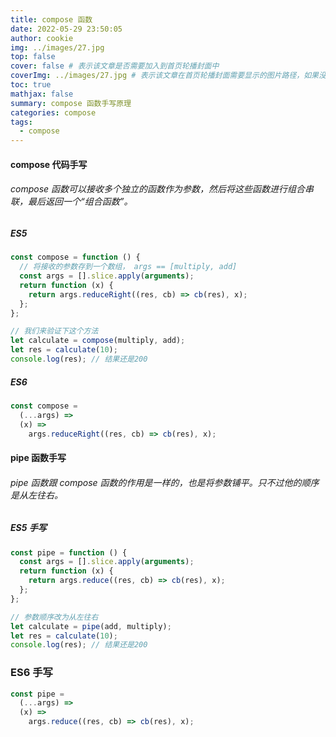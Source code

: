 ```yaml
---
title: compose 函数
date: 2022-05-29 23:50:05
author: cookie
img: ../images/27.jpg
top: false
cover: false # 表示该文章是否需要加入到首页轮播封面中
coverImg: ../images/27.jpg # 表示该文章在首页轮播封面需要显示的图片路径，如果没有，则默认使用文章的特色图片
toc: true
mathjax: false
summary: compose 函数手写原理
categories: compose
tags:
  - compose
---
```


#### compose 代码手写

###### compose 函数可以接收多个独立的函数作为参数，然后将这些函数进行组合串联，最后返回一个“组合函数”。

##### ES5

```javascript
const compose = function () {
  // 将接收的参数存到一个数组， args == [multiply, add]
  const args = [].slice.apply(arguments);
  return function (x) {
    return args.reduceRight((res, cb) => cb(res), x);
  };
};

// 我们来验证下这个方法
let calculate = compose(multiply, add);
let res = calculate(10);
console.log(res); // 结果还是200
```

##### ES6

```javascript
const compose =
  (...args) =>
  (x) =>
    args.reduceRight((res, cb) => cb(res), x);
```

#### pipe 函数手写

###### pipe 函数跟 compose 函数的作用是一样的，也是将参数铺平。只不过他的顺序是从左往右。

##### ES5 手写

```javascript
const pipe = function () {
  const args = [].slice.apply(arguments);
  return function (x) {
    return args.reduce((res, cb) => cb(res), x);
  };
};

// 参数顺序改为从左往右
let calculate = pipe(add, multiply);
let res = calculate(10);
console.log(res); // 结果还是200
```

### ES6 手写

```javascript
const pipe =
  (...args) =>
  (x) =>
    args.reduce((res, cb) => cb(res), x);
```
